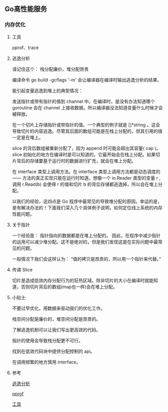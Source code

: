 ## Go高性能服务

### 内存优化

1. 工具

   pprof、trace

2. 逃逸分析
   
   请记住这个： 栈分配廉价，堆分配昂贵
   
   编译命令 go build -gcflags '-m' 会让编译器在编译时输出逃逸分析的结果。
   
   能引起变量逃逸到堆上的典型情况：
   
   发送指针或带有指针的值到 channel 中。在编译时，是没有办法知道哪个 goroutine 会在 channel 上接收数据。所以编译器没法知道变量什么时候才会被释放。
   
   在一个切片上存储指针或带指针的值。一个典型的例子就是 []*string 。这会导致切片的内容逃逸。尽管其后面的数组可能是在栈上分配的，但其引用的值一定是在堆上。
   
   slice 的背后数组被重新分配了，因为 append 时可能会超出其容量( cap )。 slice 初始化的地方在编译时是可以知道的，它最开始会在栈上分配。如果切片背后的存储要基于运行时的数据进行扩充，就会在堆上分配。
   
   在 interface 类型上调用方法。在 interface 类型上调用方法都是动态调度的 —— 方法的真正实现只能在运行时知道。想像一个 io.Reader 类型的变量 r , 调用 r.Read(b) 会使得 r 的值和切片 b 的背后存储都逃逸掉，所以会在堆上分配。
   
   以我们的经验，这四点是 Go 程序中最常见的导致堆分配的原因。幸运的是，是有解决办法的！下面我们深入几个具体例子说明，如何定位线上系统的内存性能问题。
   
3. 关于指针

   一个经验是： 指针指向的数据都是在堆上分配的。 因此，在程序中减少指针的运用可以减少堆分配。这不是绝对的，但是我们发现这是在实际问题中最常见的问题。
   
   一般情况下我们会这样认为： “值的拷贝是昂贵的，所以用一个指针来代替。”
   
4. 传递 Slice

   切片是造成低效内存分配行为的狂热区域。除非切片的大小在编译时就能知道，否则切片背后的数组(map也一样)会在堆上分配。
   
5. 小贴士
    
   不要过早优化，用数据来驱动我们的优化工作。
   
   栈空间分配是廉价的，堆空间分配是昂贵的。
   
   了解逃逸机制可以让我们写出更高效的代码。
   
   指针的使用会导致栈分配更不可行。
   
   找到在低效代码块中提供分配控制的 api。
   
   在调用频繁的地方慎用 interface。
   
6. 参考

   [逃逸分析](https://www.ctolib.com/topics-139052.html)
   
   [pprof](https://blog.golang.org/pprof)
   
   [工具](https://www.ctolib.com/topics-141214.html)